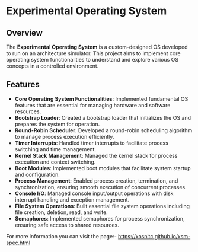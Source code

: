 # Experimental Operating System

## Overview
The **Experimental Operating System** is a custom-designed OS developed to run on an architecture simulator. This project aims to implement core operating system functionalities to understand and explore various OS concepts in a controlled environment.

## Features
- **Core Operating System Functionalities**: Implemented fundamental OS features that are essential for managing hardware and software resources.
- **Bootstrap Loader**: Created a bootstrap loader that initializes the OS and prepares the system for operation.
- **Round-Robin Scheduler**: Developed a round-robin scheduling algorithm to manage process execution efficiently.
- **Timer Interrupts**: Handled timer interrupts to facilitate process switching and time management.
- **Kernel Stack Management**: Managed the kernel stack for process execution and context switching.
- **Boot Modules**: Implemented boot modules that facilitate system startup and configuration.
- **Process Management**: Enabled process creation, termination, and synchronization, ensuring smooth execution of concurrent processes.
- **Console I/O**: Managed console input/output operations with disk interrupt handling and exception management.
- **File System Operations**: Built essential file system operations including file creation, deletion, read, and write.
- **Semaphores**: Implemented semaphores for process synchronization, ensuring safe access to shared resources.

For more information you can visit the page:- https://xosnitc.github.io/xsm-spec.html
